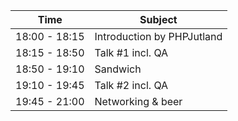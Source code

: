 | Time          | Subject                    |
|---------------|----------------------------|
| 18:00 - 18:15 | Introduction by PHPJutland |
| 18:15 - 18:50 | Talk #1 incl. QA           |
| 18:50 - 19:10 | Sandwich                   |
| 19:10 - 19:45 | Talk #2 incl. QA           |
| 19:45 - 21:00 | Networking & beer          |
